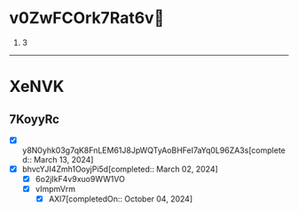 # v0ZwFCOrk7Rat6v🪷

1. 3

***

# XeNVK

## 7KoyyRc

* [x] y8N0yhk03g7qK8FnLEM61J8JpWQTyAoBHFeI7aYq0L96ZA3s\[completed:: March 13, 2024]
* [x] bhvcYJI4Zmh1OoyjPi5d\[completed:: March 02, 2024]
  * [x] 6o2jIkF4v9xuo9WW1VO
  * [x] vImpmVrm
    * [x] AXl7\[completedOn:: October 04, 2024]
